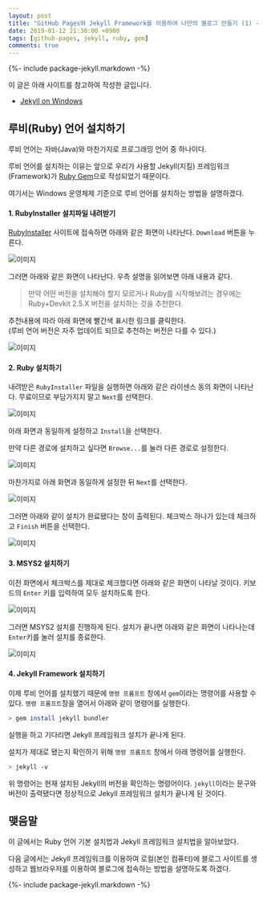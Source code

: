 ```yaml
---
layout: post
title: "GitHub Pages와 Jekyll Framework를 이용하여 나만의 블로그 만들기 (1) - Ruby 언어와 Jekyll 설치하기"
date: 2019-01-12 21:30:00 +0900
tags: [github-pages, jekyll, ruby, gem]
comments: true
---
```

{%- include package-jekyll.markdown -%}

이 글은 아래 사이트를 참고하여 작성한 글입니다.
- [Jekyll on Windows](https://jekyllrb.com/docs/installation/windows/)

## 루비(Ruby) 언어 설치하기
루비 언어는 자바(Java)와 마찬가지로 프로그래밍 언어 중 하나이다.

루비 언어를 설치하는 이유는 앞으로 우리가 사용할 Jekyll(지킬) 프레임워크(Framework)가 [Ruby Gem](https://en.wikipedia.org/wiki/RubyGems)으로 작성되었기 때문이다.

여기서는 Windows 운영체제 기준으로 루비 언어를 설치하는 방법을 설명하겠다.

#### 1. RubyInstaller 설치파일 내려받기
[RubyInstaller](https://rubyinstaller.org) 사이트에 접속하면 아래와 같은 화면이 나타난다. `Download` 버튼을 누른다.

![이미지](/files/setup-ruby-for-jekyll-01.png)

그러면 아래와 같은 화면이 나타난다. 우측 설명을 읽어보면 아래 내용과 같다.
> 만약 어떤 버전을 설치해야 할지 모르거나 Ruby를 시작해보려는 경우에는 Ruby+Devkit 2.5.X 버전을 설치하는 것을 추천한다.

추천내용에 따라 아래 화면에 빨간색 표시한 링크를 클릭한다.<br/>
(루비 언어 버전은 자주 업데이트 되므로 추천하는 버전은 다를 수 있다.)

![이미지](/files/setup-ruby-for-jekyll-02.png)

#### 2. Ruby 설치하기
내려받은 `RubyInstaller` 파일을 실행하면 아래와 같은 라이센스 동의 화면이 나타난다. 무료이므로 부담가지지 말고 `Next`를 선택한다.

![이미지](/files/setup-ruby-for-jekyll-03.png)

아래 화면과 동일하게 설정하고 `Install`을 선택한다.

만약 다른 경로에 설치하고 싶다면 `Browse...`를 눌러 다른 경로로 설정한다.

![이미지](/files/setup-ruby-for-jekyll-04.png)

마찬가지로 아래 화면과 동일하게 설정한 뒤 `Next`를 선택한다.

![이미지](/files/setup-ruby-for-jekyll-05.png)

그러면 아래와 같이 설치가 완료됐다는 창이 출력된다. 체크박스 하나가 있는데 체크하고 `Finish` 버튼을 선택한다.

![이미지](/files/setup-ruby-for-jekyll-06.png)

#### 3. MSYS2 설치하기
이전 화면에서 체크박스를 제대로 체크했다면 아래와 같은 화면이 나타날 것이다.
키보드의 `Enter` 키를 입력하여 모두 설치하도록 한다.

![이미지](/files/setup-ruby-for-jekyll-07.png)

그러면 MSYS2 설치를 진행하게 된다. 설치가 끝나면 아래와 같은 화면이 나타나는데 `Enter`키를 눌러 설치를 종료한다.

![이미지](/files/setup-ruby-for-jekyll-08.png)

#### 4. Jekyll Framework 설치하기
이제 루비 언어를 설치했기 때문에 `명령 프롬프트` 창에서 `gem`이라는 명령어를 사용할 수 있다. `명령 프롬프트`창을 열어서 아래와 같이 명령어를 실행한다.
```sh
> gem install jekyll bundler
```

실행을 하고 기다리면 Jekyll 프레임워크 설치가 끝나게 된다.

설치가 제대로 됐는지 확인하기 위해 `명령 프롬프트` 창에서 아래 명령어를 실행한다.
```sh
> jekyll -v
```

위 명령어는 현재 설치된 Jekyll의 버전을 확인하는 명령어이다. `jekyll`이라는 문구와 버전이 출력됐다면 정상적으로 Jekyll 프레임워크 설치가 끝나게 된 것이다.

## 맺음말
이 글에서는 Ruby 언어 기본 설치법과 Jekyll 프레임워크 설치법을 알아보았다.

다음 글에서는 Jekyll 프레임워크를 이용하여 로컬(본인 컴퓨터)에 블로그 사이트를 생성하고 웹브라우저를 이용하여 블로그에 접속하는 방법을 설명하도록 하겠다.

{%- include package-jekyll.markdown -%}